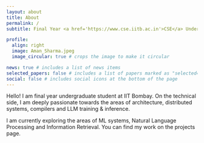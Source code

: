 ```yaml
---
layout: about
title: About
permalink: /
subtitle: Final Year <a href='https://www.cse.iitb.ac.in'>CSE</a> Undergrad @ IIT Bombay.

profile:
  align: right
  image: Aman_Sharma.jpeg
  image_circular: true # crops the image to make it circular

news: true # includes a list of news items
selected_papers: false # includes a list of papers marked as "selected={true}"
social: false # includes social icons at the bottom of the page
---
```


Hello! I am final year undergraduate student at IIT Bombay. On the technical side, I am deeply passionate towards the areas of architecture, distributed systems, compilers and LLM training & inference.

I am currently exploring the areas of ML systems, Natural Language Processing and Information Retrieval. You can find my work on the projects page.

<!-- # Title

Write your biography here. Tell the world about yourself. Link to your favorite [subreddit](http://reddit.com). You can put a picture in, too. The code is already in, just name your picture `prof_pic.jpg` and put it in the `img/` folder.

Put your address / P.O. box / other info right below your picture. You can also disable any of these elements by editing `profile` property of the YAML header of your `_pages/about.md`. Edit `_bibliography/papers.bib` and Jekyll will render your [publications page](/al-folio/publications/) automatically.

Link to your social media connections, too. This theme is set up to use [Font Awesome icons](https://fontawesome.com/) and [Academicons](https://jpswalsh.github.io/academicons/), like the ones below. Add your Facebook, Twitter, LinkedIn, Google Scholar, or just disable all of them. -->
